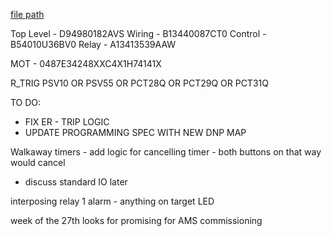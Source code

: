 
[file path](<file:///C:\Users\jnetherton\G&W Electric Co\US-PowerGridAutomation - Documents\_Lazer\116007 - Amptek BNSF>)

Top Level - D94980182AVS
Wiring - B13440087CT0
Control - B54010U36BV0
Relay - A13413539AAW

MOT - 0487E34248XXC4X1H74141X

R_TRIG PSV10 OR PSV55 OR PCT28Q OR PCT29Q OR PCT31Q

TO DO:
- FIX ER - TRIP LOGIC
- UPDATE PROGRAMMING SPEC WITH NEW DNP MAP



Walkaway timers - add logic for cancelling timer - both buttons on that way would cancel
- discuss standard IO later

interposing relay
1 alarm - anything on target LED

week of the 27th looks for promising for AMS commissioning
